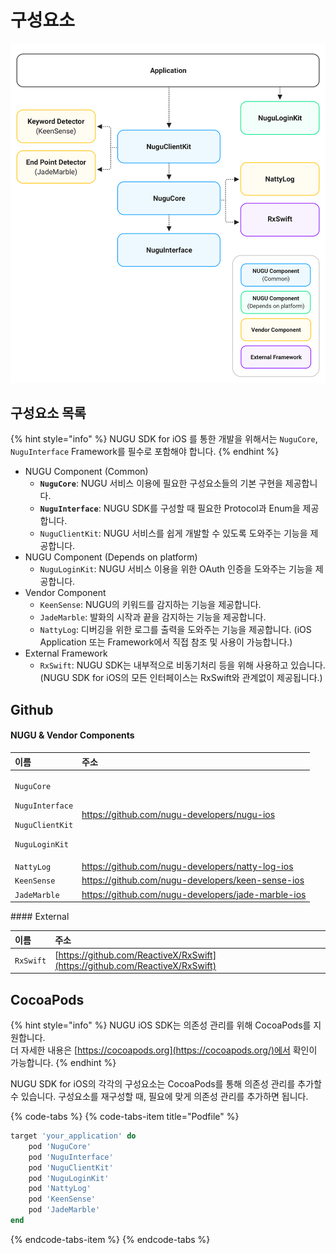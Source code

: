 # 구성요소

![](../../../.gitbook/assets/image-24.png)

## 구성요소 목록

{% hint style="info" %}
NUGU SDK for iOS 를 통한 개발을 위해서는 `NuguCore`, `NuguInterface` Framework를 필수로 포함해야 합니다.
{% endhint %}

* NUGU Component \(Common\)
  * **`NuguCore`**: NUGU 서비스 이용에 필요한 구성요소들의 기본 구현을 제공합니다.
  * **`NuguInterface`**: NUGU SDK를 구성할 때 필요한 Protocol과 Enum을 제공합니다.
  * `NuguClientKit`: NUGU 서비스를 쉽게 개발할 수 있도록 도와주는 기능을 제공합니다.
* NUGU Component \(Depends on platform\)
  * `NuguLoginKit`: NUGU 서비스 이용을 위한 OAuth 인증을 도와주는 기능을 제공합니다.
* Vendor Component
  * `KeenSense`: NUGU의 키워드를 감지하는 기능을 제공합니다.
  * `JadeMarble`: 발화의 시작과 끝을 감지하는 기능을 제공합니다.
  * `NattyLog`: 디버깅을 위한 로그를 출력을 도와주는 기능을 제공합니다. \(iOS Application 또는 Framework에서 직접 참조 및 사용이 가능합니다.\)
* External Framework
  * `RxSwift`: NUGU SDK는 내부적으로 비동기처리 등을 위해 사용하고 있습니다.  \(NUGU SDK for iOS의 모든 인터페이스는 RxSwift와 관계없이 제공됩니다.\)

## Github

#### NUGU & Vendor Components

<table>
  <thead>
    <tr>
      <th style="text-align:left">&#xC774;&#xB984;</th>
      <th style="text-align:left">&#xC8FC;&#xC18C;</th>
    </tr>
  </thead>
  <tbody>
    <tr>
      <td style="text-align:left">
        <p><code>NuguCore</code>
        </p>
        <p><code>NuguInterface</code>
        </p>
        <p><code>NuguClientKit</code>
        </p>
        <p><code>NuguLoginKit</code>
        </p>
      </td>
      <td style="text-align:left"><a href="https://github.com/nugu-developers/nugu-ios">https://github.com/nugu-developers/nugu-ios</a>
      </td>
    </tr>
    <tr>
      <td style="text-align:left"><code>NattyLog</code>
      </td>
      <td style="text-align:left"><a href="https://github.com/nugu-developers/natty-log-ios">https://github.com/nugu-developers/natty-log-ios</a>
      </td>
    </tr>
    <tr>
      <td style="text-align:left"><code>KeenSense</code>
      </td>
      <td style="text-align:left"><a href="https://github.com/nugu-developers/keen-sense-ios">https://github.com/nugu-developers/keen-sense-ios</a>
      </td>
    </tr>
    <tr>
      <td style="text-align:left"><code>JadeMarble</code>
      </td>
      <td style="text-align:left"><a href="https://github.com/nugu-developers/jade-marble-ios">https://github.com/nugu-developers/jade-marble-ios</a>
      </td>
    </tr>
  </tbody>
</table>#### External

| 이름 | 주소 |
| :--- | :--- |
| `RxSwift` | [https://github.com/ReactiveX/RxSwift](https://github.com/ReactiveX/RxSwift) |

## CocoaPods

{% hint style="info" %}
NUGU iOS SDK는 의존성 관리를 위해 CocoaPods를 지원합니다.  
더 자세한 내용은 [https://cocoapods.org](https://cocoapods.org/)에서 확인이 가능합니다.
{% endhint %}

NUGU SDK for iOS의 각각의 구성요소는 CocoaPods를 통해 의존성 관리를 추가할 수 있습니다. 구성요소를 재구성할 때, 필요에 맞게 의존성 관리를 추가하면 됩니다.

{% code-tabs %}
{% code-tabs-item title="Podfile" %}
```ruby
target 'your_application' do
    pod 'NuguCore'
    pod 'NuguInterface'
    pod 'NuguClientKit'
    pod 'NuguLoginKit'
    pod 'NattyLog'
    pod 'KeenSense'
    pod 'JadeMarble'
end
```
{% endcode-tabs-item %}
{% endcode-tabs %}

